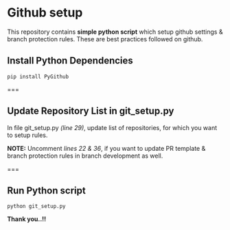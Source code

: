 # Github setup

This repository contains **simple python script** which setup github settings & branch protection rules. These are best practices followed on github.

## Install Python Dependencies

```
pip install PyGithub 
```

===
## Update Repository List in git_setup.py

In file git_setup.py *(line 29)*, update list of repositories, for which you want to setup rules.

**NOTE:** Uncomment *lines 22 & 36*, if you want to update PR template & branch protection rules in branch development as well.

===
## Run Python script

```
python git_setup.py
```

**Thank you..!!**
